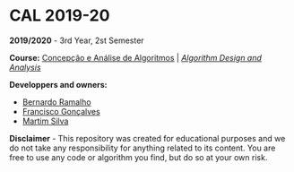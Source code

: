 # CAL 2019-20

**2019/2020** - 3rd Year, 2st Semester

**Course:** [Concepção e Análise de Algoritmos](https://sigarra.up.pt/feup/pt/ucurr_geral.ficha_uc_view?pv_ocorrencia_id=436441) | [_Algorithm Design and Analysis_](https://sigarra.up.pt/feup/en/ucurr_geral.ficha_uc_view?pv_ocorrencia_id=436441)

**Developpers and owners:**
- [Bernardo Ramalho](https://github.com/bencx)
- [Francisco Gonçalves](https://github.com/kiko-g)
- [Martim Silva](https://github.com/motapinto)

**Disclaimer** - This repository was created for educational purposes and we do not take any responsibility for anything related to its content. You are free to use any code or algorithm you find, but do so at your own risk.
